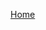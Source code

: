 [Home](https://raw.githubusercontent.com/ModernJavaScriptDevelopment/ModernJavaScriptDevelopment/master/README.md ':include')
